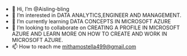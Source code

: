 - 👋 Hi, I’m @Aisling-bling
- 👀 I’m interested in DATA ANALYTICS,ENGINEER AND MANAGEMENT.
- 🌱 I’m currently learning DATA CONCEPTS IN MICROSOFT AZURE 
- 💞️ I’m looking to collaborate on CREATING A PROFILE IN MICROSOFT AZURE AND LEARN MORE ON HOW TO CREATE AND WORK IN MICROSOFT AZURE.
- 📫 How to reach me mithamostella499@gmail.com

<!---
Aisling-bling/Aisling-bling is a ✨ special ✨ repository because its `README.md` (this file) appears on your GitHub profile.
You can click the Preview link to take a look at your changes.
--->
